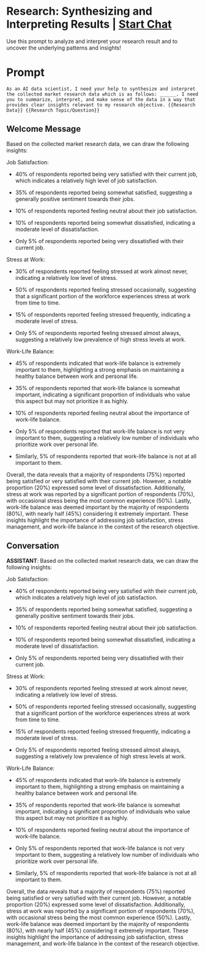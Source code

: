 

# Research: Synthesizing and Interpreting Results | [Start Chat](https://gptcall.net/chat.html?data=%7B%22contact%22%3A%7B%22id%22%3A%224v2J-6p5wEbSHG-__mA48%22%2C%22flow%22%3Atrue%7D%7D)
Use this prompt to analyze and interpret your research result and to uncover the underlying patterns and insights!

# Prompt

```
As an AI data scientist, I need your help to synthesize and interpret the collected market research data which is as follows: ______. I need you to summarize, interpret, and make sense of the data in a way that provides clear insights relevant to my research objective. {{Research Data}} {{Research Topic/Question}}
```

## Welcome Message
Based on the collected market research data, we can draw the following insights:



Job Satisfaction:

- 40% of respondents reported being very satisfied with their current job, which indicates a relatively high level of job satisfaction.

- 35% of respondents reported being somewhat satisfied, suggesting a generally positive sentiment towards their jobs.

- 10% of respondents reported feeling neutral about their job satisfaction.

- 10% of respondents reported being somewhat dissatisfied, indicating a moderate level of dissatisfaction.

- Only 5% of respondents reported being very dissatisfied with their current job.



Stress at Work:

- 30% of respondents reported feeling stressed at work almost never, indicating a relatively low level of stress.

- 50% of respondents reported feeling stressed occasionally, suggesting that a significant portion of the workforce experiences stress at work from time to time.

- 15% of respondents reported feeling stressed frequently, indicating a moderate level of stress.

- Only 5% of respondents reported feeling stressed almost always, suggesting a relatively low prevalence of high stress levels at work.



Work-Life Balance:

- 45% of respondents indicated that work-life balance is extremely important to them, highlighting a strong emphasis on maintaining a healthy balance between work and personal life.

- 35% of respondents reported that work-life balance is somewhat important, indicating a significant proportion of individuals who value this aspect but may not prioritize it as highly.

- 10% of respondents reported feeling neutral about the importance of work-life balance.

- Only 5% of respondents reported that work-life balance is not very important to them, suggesting a relatively low number of individuals who prioritize work over personal life.

- Similarly, 5% of respondents reported that work-life balance is not at all important to them.



Overall, the data reveals that a majority of respondents (75%) reported being satisfied or very satisfied with their current job. However, a notable proportion (20%) expressed some level of dissatisfaction. Additionally, stress at work was reported by a significant portion of respondents (70%), with occasional stress being the most common experience (50%). Lastly, work-life balance was deemed important by the majority of respondents (80%), with nearly half (45%) considering it extremely important. These insights highlight the importance of addressing job satisfaction, stress management, and work-life balance in the context of the research objective.

## Conversation

**ASSISTANT**: Based on the collected market research data, we can draw the following insights:



Job Satisfaction:

- 40% of respondents reported being very satisfied with their current job, which indicates a relatively high level of job satisfaction.

- 35% of respondents reported being somewhat satisfied, suggesting a generally positive sentiment towards their jobs.

- 10% of respondents reported feeling neutral about their job satisfaction.

- 10% of respondents reported being somewhat dissatisfied, indicating a moderate level of dissatisfaction.

- Only 5% of respondents reported being very dissatisfied with their current job.



Stress at Work:

- 30% of respondents reported feeling stressed at work almost never, indicating a relatively low level of stress.

- 50% of respondents reported feeling stressed occasionally, suggesting that a significant portion of the workforce experiences stress at work from time to time.

- 15% of respondents reported feeling stressed frequently, indicating a moderate level of stress.

- Only 5% of respondents reported feeling stressed almost always, suggesting a relatively low prevalence of high stress levels at work.



Work-Life Balance:

- 45% of respondents indicated that work-life balance is extremely important to them, highlighting a strong emphasis on maintaining a healthy balance between work and personal life.

- 35% of respondents reported that work-life balance is somewhat important, indicating a significant proportion of individuals who value this aspect but may not prioritize it as highly.

- 10% of respondents reported feeling neutral about the importance of work-life balance.

- Only 5% of respondents reported that work-life balance is not very important to them, suggesting a relatively low number of individuals who prioritize work over personal life.

- Similarly, 5% of respondents reported that work-life balance is not at all important to them.



Overall, the data reveals that a majority of respondents (75%) reported being satisfied or very satisfied with their current job. However, a notable proportion (20%) expressed some level of dissatisfaction. Additionally, stress at work was reported by a significant portion of respondents (70%), with occasional stress being the most common experience (50%). Lastly, work-life balance was deemed important by the majority of respondents (80%), with nearly half (45%) considering it extremely important. These insights highlight the importance of addressing job satisfaction, stress management, and work-life balance in the context of the research objective.

